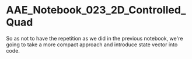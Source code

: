 # AAE_Notebook_023_2D_Controlled_Quad
So as not to have the repetition as we did in the previous notebook, we're going to take a more compact approach and introduce state vector into code.
